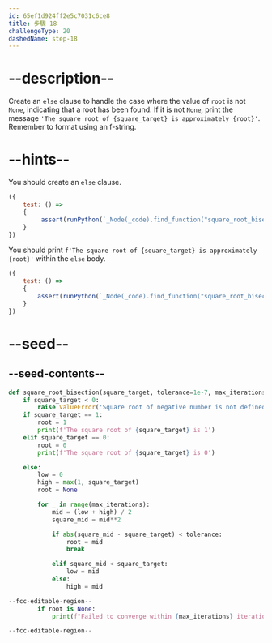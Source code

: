 ```yaml
---
id: 65ef1d924ff2e5c7031c6ce8
title: 步驟 18
challengeType: 20
dashedName: step-18
---
```


# --description--

Create an `else` clause to handle the case where the value of `root` is not `None`, indicating that a root has been found. If it is not `None`, print the message `'The square root of {square_target} is approximately {root}'`. Remember to format using an f-string.

# --hints--

You should create an `else` clause.

```js
({
    test: () => 
    {
         assert(runPython(`_Node(_code).find_function("square_root_bisection").find_ifs()[1].find_bodies()[2].find_ifs()[0].find_conditions()[1] == _Node()`));
    }
})

```

You should print `f'The square root of {square_target} is approximately {root}'` within the `else` body.

```js
({
    test: () => 
    {
        assert(runPython(`_Node(_code).find_function("square_root_bisection").find_ifs()[1].find_bodies()[2].find_ifs()[0].find_bodies()[1].is_equivalent("print(f'The square root of {square_target} is approximately {root}')")`));
    }
})

```

# --seed--

## --seed-contents--

```py
def square_root_bisection(square_target, tolerance=1e-7, max_iterations=100):
    if square_target < 0:
        raise ValueError('Square root of negative number is not defined in real numbers')
    if square_target == 1:
        root = 1
        print(f'The square root of {square_target} is 1')
    elif square_target == 0:
        root = 0
        print(f'The square root of {square_target} is 0')

    else:
        low = 0
        high = max(1, square_target)
        root = None

        for _ in range(max_iterations):
            mid = (low + high) / 2
            square_mid = mid**2

            if abs(square_mid - square_target) < tolerance:
                root = mid
                break

            elif square_mid < square_target:
                low = mid
            else:
                high = mid

--fcc-editable-region--
        if root is None:
            print(f"Failed to converge within {max_iterations} iterations.")

--fcc-editable-region--

```

